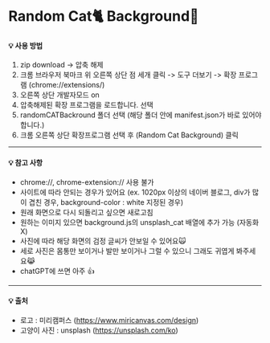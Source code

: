 # Random Cat🐈 Background🐾

#### 💡 사용 방법
1. zip download -> 압축 해제 
2. 크롬 브라우저 북마크 위 오른쪽 상단 점 세개 클릭 -> 도구 더보기 -> 확장 프로그램 (chrome://extensions/)
3. 오른쪽 상단 개발자모드 on
4. 압축해제된 확장 프로그램을 로드합니다. 선택
5. randomCATBackround 폴더 선택 (해당 폴더 안에 manifest.json가 바로 있어야 합니다.)
6. 크롬 오른쪽 상단 확장프로그램 선택 후 (Random Cat Background) 클릭
------------
#### 💡 참고 사항
- chrome://, chrome-extension:// 사용 불가
- 사이트에 따라 안되는 경우가 있어요 (ex. 1020px 이상의 네이버 블로그, div가 많이 겹친 경우, background-color : white  지정된 경우)
- 원래 화면으로 다시 되돌리고 싶으면 새로고침
- 원하는 이미지 있으면 background.js의 unsplash_cat 배열에 추가 가능 (자동화 X)
- 사진에 따라 해당 화면의 검정 글씨가 안보일 수 있어요🙀
- 세로 사진은 몸통만 보이거나 발만 보이거나 그럴 수 있으니 그래도 귀엽게 봐주세요😹
- chatGPT에 쓰면 아주 👍
------------
#### 💡 출처
- 로고 : 미리캠퍼스 (https://www.miricanvas.com/design)
- 고양이 사진 : unsplash (https://unsplash.com/ko)